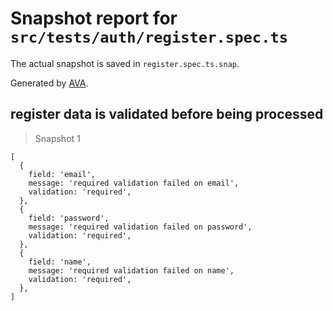 # Snapshot report for `src/tests/auth/register.spec.ts`

The actual snapshot is saved in `register.spec.ts.snap`.

Generated by [AVA](https://avajs.dev).

## register data is validated before being processed

> Snapshot 1

    [
      {
        field: 'email',
        message: 'required validation failed on email',
        validation: 'required',
      },
      {
        field: 'password',
        message: 'required validation failed on password',
        validation: 'required',
      },
      {
        field: 'name',
        message: 'required validation failed on name',
        validation: 'required',
      },
    ]
